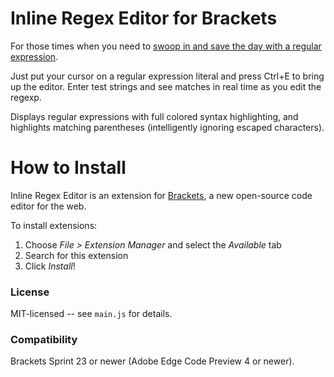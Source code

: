 Inline Regex Editor for Brackets
================================
For those times when you need to [swoop in and save the day with a regular expression](https://xkcd.com/208/).

Just put your cursor on a regular expression literal and press Ctrl+E to bring up the editor. Enter test strings and see matches
in real time as you edit the regexp.

Displays regular expressions with full colored syntax highlighting, and highlights matching parentheses (intelligently ignoring
escaped characters).


How to Install
==============
Inline Regex Editor is an extension for [Brackets](https://github.com/adobe/brackets/), a new open-source code editor for the web.

To install extensions:

1. Choose _File > Extension Manager_ and select the _Available_ tab
2. Search for this extension
3. Click _Install_!


### License
MIT-licensed -- see `main.js` for details.

### Compatibility
Brackets Sprint 23 or newer (Adobe Edge Code Preview 4 or newer).